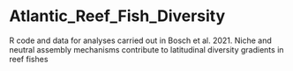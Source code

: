 # Atlantic_Reef_Fish_Diversity

R code and data for analyses carried out in Bosch et al. 2021. Niche and neutral assembly mechanisms contribute to latitudinal diversity gradients in reef fishes

